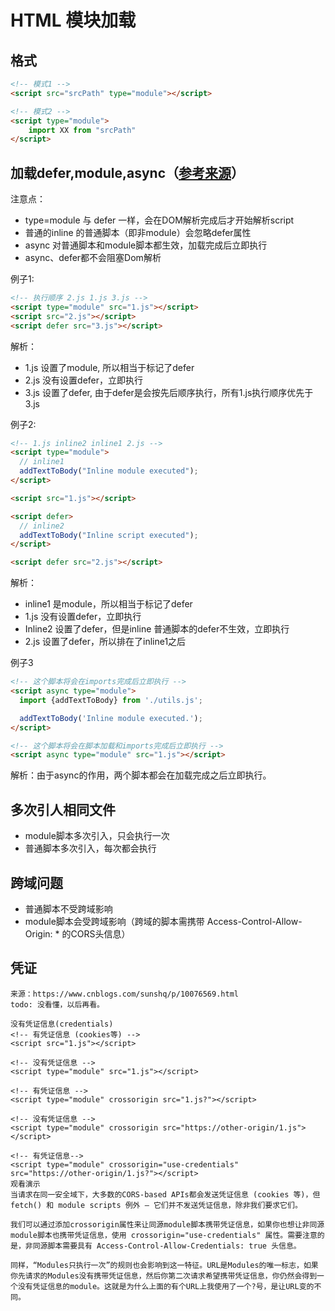 # HTML 模块加载

## 格式


```html
<!-- 模式1 -->
<script src="srcPath" type="module"></script>

<!-- 模式2 -->
<script type="module">
	import XX from "srcPath"
</script>
```

## 加载defer,module,async（[参考来源](https://www.cnblogs.com/sunshq/p/10076569.html)）

注意点：

- type=module 与 defer 一样，会在DOM解析完成后才开始解析script
- 普通的inline 的普通脚本（即非module）会忽略defer属性
- async 对普通脚本和module脚本都生效，加载完成后立即执行
- async、defer都不会阻塞Dom解析

例子1:

```html
<!-- 执行顺序 2.js 1.js 3.js -->
<script type="module" src="1.js"></script>
<script src="2.js"></script>
<script defer src="3.js"></script>
```

解析：

- 1.js 设置了module, 所以相当于标记了defer
- 2.js 没有设置defer，立即执行
- 3.js 设置了defer, 由于defer是会按先后顺序执行，所有1.js执行顺序优先于3.js

例子2:

```html
<!-- 1.js inline2 inline1 2.js -->
<script type="module">
  // inline1
  addTextToBody("Inline module executed");
</script>

<script src="1.js"></script>

<script defer>
  // inline2
  addTextToBody("Inline script executed");
</script>

<script defer src="2.js"></script>
```

解析：

- inline1 是module，所以相当于标记了defer
- 1.js 没有设置defer，立即执行
- Inline2 设置了defer，但是inline 普通脚本的defer不生效，立即执行
- 2.js 设置了defer，所以排在了inline1之后

例子3

```html
<!-- 这个脚本将会在imports完成后立即执行 -->
<script async type="module">
  import {addTextToBody} from './utils.js';

  addTextToBody('Inline module executed.');
</script>

<!-- 这个脚本将会在脚本加载和imports完成后立即执行 -->
<script async type="module" src="1.js"></script>
```

解析：由于async的作用，两个脚本都会在加载完成之后立即执行。

## 多次引人相同文件

- module脚本多次引入，只会执行一次
- 普通脚本多次引入，每次都会执行

## 跨域问题

- 普通脚本不受跨域影响
- module脚本会受跨域影响（跨域的脚本需携带 Access-Control-Allow-Origin: * 的CORS头信息）

## 凭证

```text
来源：https://www.cnblogs.com/sunshq/p/10076569.html
todo: 没看懂，以后再看。

没有凭证信息(credentials)
<!-- 有凭证信息 (cookies等) -->
<script src="1.js"></script>

<!-- 没有凭证信息 -->
<script type="module" src="1.js"></script>

<!-- 有凭证信息 -->
<script type="module" crossorigin src="1.js?"></script>

<!-- 没有凭证信息 -->
<script type="module" crossorigin src="https://other-origin/1.js"></script>

<!-- 有凭证信息-->
<script type="module" crossorigin="use-credentials" src="https://other-origin/1.js?"></script>
观看演示
当请求在同一安全域下，大多数的CORS-based APIs都会发送凭证信息 (cookies 等)，但 fetch() 和 module scripts 例外 – 它们并不发送凭证信息，除非我们要求它们。

我们可以通过添加crossorigin属性来让同源module脚本携带凭证信息，如果你也想让非同源module脚本也携带凭证信息，使用 crossorigin="use-credentials" 属性。需要注意的是，非同源脚本需要具有 Access-Control-Allow-Credentials: true 头信息。

同样，“Modules只执行一次”的规则也会影响到这一特征。URL是Modules的唯一标志，如果你先请求的Modules没有携带凭证信息，然后你第二次请求希望携带凭证信息，你仍然会得到一个没有凭证信息的module。这就是为什么上面的有个URL上我使用了一个?号，是让URL变的不同。
```

